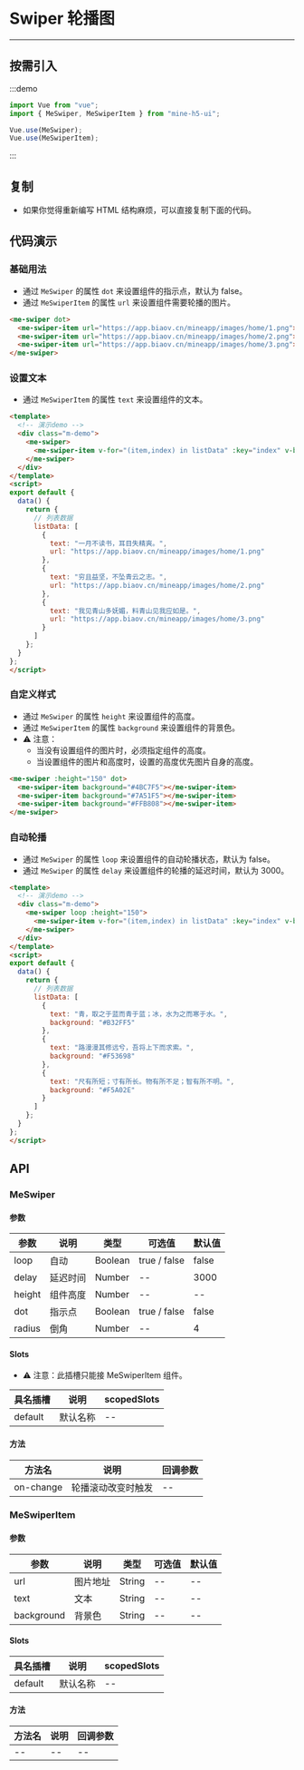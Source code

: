 # Swiper 轮播图

---

## 按需引入

:::demo

```JavaScript
import Vue from "vue";
import { MeSwiper, MeSwiperItem } from "mine-h5-ui";

Vue.use(MeSwiper);
Vue.use(MeSwiperItem);
```

:::

## 复制

- 如果你觉得重新编写 HTML 结构麻烦，可以直接复制下面的代码。

## 代码演示

### 基础用法

- 通过 `MeSwiper` 的属性 `dot` 来设置组件的指示点，默认为 false。
- 通过 `MeSwiperItem` 的属性 `url` 来设置组件需要轮播的图片。

```HTML
<me-swiper dot>
  <me-swiper-item url="https://app.biaov.cn/mineapp/images/home/1.png"></me-swiper-item>
  <me-swiper-item url="https://app.biaov.cn/mineapp/images/home/2.png"></me-swiper-item>
  <me-swiper-item url="https://app.biaov.cn/mineapp/images/home/3.png"></me-swiper-item>
</me-swiper>
```

### 设置文本

- 通过 `MeSwiperItem` 的属性 `text` 来设置组件的文本。

```HTML
<template>
  <!-- 演示demo -->
  <div class="m-demo">
    <me-swiper>
      <me-swiper-item v-for="(item,index) in listData" :key="index" v-bind="item"></me-swiper-item>
    </me-swiper>
  </div>
</template>
<script>
export default {
  data() {
    return {
      // 列表数据
      listData: [
        {
          text: "一月不读书，耳目失精爽。",
          url: "https://app.biaov.cn/mineapp/images/home/1.png"
        },
        {
          text: "穷且益坚，不坠青云之志。",
          url: "https://app.biaov.cn/mineapp/images/home/2.png"
        },
        {
          text: "我见青山多妩媚，料青山见我应如是。",
          url: "https://app.biaov.cn/mineapp/images/home/3.png"
        }
      ]
    };
  }
};
</script>
```

### 自定义样式

- 通过 `MeSwiper` 的属性 `height` 来设置组件的高度。
- 通过 `MeSwiperItem` 的属性 `background` 来设置组件的背景色。
- ⚠ 注意：
  - 当没有设置组件的图片时，必须指定组件的高度。
  - 当设置组件的图片和高度时，设置的高度优先图片自身的高度。

```HTML
<me-swiper :height="150" dot>
  <me-swiper-item background="#4BC7F5"></me-swiper-item>
  <me-swiper-item background="#7A51F5"></me-swiper-item>
  <me-swiper-item background="#FFB808"></me-swiper-item>
</me-swiper>
```

### 自动轮播

- 通过 `MeSwiper` 的属性 `loop` 来设置组件的自动轮播状态，默认为 false。
- 通过 `MeSwiper` 的属性 `delay` 来设置组件的轮播的延迟时间，默认为 3000。

```HTML
<template>
  <!-- 演示demo -->
  <div class="m-demo">
    <me-swiper loop :height="150">
      <me-swiper-item v-for="(item,index) in listData" :key="index" v-bind="item"></me-swiper-item>
    </me-swiper>
  </div>
</template>
<script>
export default {
  data() {
    return {
      // 列表数据
      listData: [
        {
          text: "青，取之于蓝而青于蓝；冰，水为之而寒于水。",
          background: "#B32FF5"
        },
        {
          text: "路漫漫其修远兮，吾将上下而求索。",
          background: "#F53698"
        },
        {
          text: "尺有所短；寸有所长。物有所不足；智有所不明。",
          background: "#F5A02E"
        }
      ]
    };
  }
};
</script>
```

## API

### MeSwiper

#### 参数

| 参数   | 说明     | 类型    | 可选值       | 默认值 |
| ------ | -------- | ------- | ------------ | ------ |
| loop   | 自动     | Boolean | true / false | false  |
| delay  | 延迟时间 | Number  | --           | 3000   |
| height | 组件高度 | Number  | --           | --     |
| dot    | 指示点   | Boolean | true / false | false  |
| radius | 倒角     | Number  | --           | 4      |

#### Slots

- ⚠ 注意：此插槽只能接 MeSwiperItem 组件。

| 具名插槽 | 说明     | scopedSlots |
| -------- | -------- | ----------- |
| default  | 默认名称 | --          |

#### 方法

| 方法名    | 说明               | 回调参数 |
| --------- | ------------------ | -------- |
| on-change | 轮播滚动改变时触发 | --       |

### MeSwiperItem

#### 参数

| 参数       | 说明     | 类型   | 可选值 | 默认值 |
| ---------- | -------- | ------ | ------ | ------ |
| url        | 图片地址 | String | --     | --     |
| text       | 文本     | String | --     | --     |
| background | 背景色   | String | --     | --     |

#### Slots

| 具名插槽 | 说明     | scopedSlots |
| -------- | -------- | ----------- |
| default  | 默认名称 | --          |

#### 方法

| 方法名 | 说明 | 回调参数 |
| ------ | ---- | -------- |
| --     | --   | --       |
